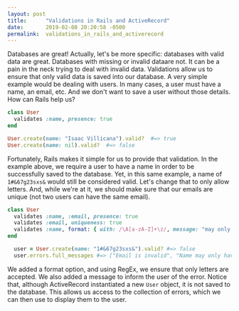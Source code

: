 ```yaml
---
layout: post
title:      "Validations in Rails and ActiveRecord"
date:       2019-02-08 20:20:58 -0500
permalink:  validations_in_rails_and_activerecord
---
```



Databases are great! Actually, let's be more specific: databases with valid data are great. Databases with missing or invalid dataare not. It can be a pain in the neck trying to deal with invalid data. Validations allow us to ensure that only valid data is saved into our database. A very simple example would be dealing with users. In many cases, a user must have a name, an email, etc. And we don't want to save a user without those details. How can Rails help us?
```ruby
class User
  validates :name, presence: true
end

User.create(name: "Isaac Villicana").valid?  #=> true
User.create(name: nil).valid?  #=> false
```
Fortunately, Rails makes it simple for us to provide that validation. In the example above, we require a user to have a name in order to be successfully saved to the database. Yet, in this same example, a name of `1#&67g23sxs&` would still be considered valid. Let's change that to only allow letters. And, while we're at it, we should make sure that our emails are unique (not two users can have the same email).
```ruby
class User
  validates :name, :email, presence: true
  validates :email, uniqueness: true
  validates :name, format: { with: /\A[a-zA-Z]+\z/, message: "may only have letters"}
end

  user = User.create(name: "1#&67g23sxs&").valid? #=> false
  user.errors.full_messages #=> ["Email is invalid", "Name may only have letters"]
```
We added a format option, and using RegEx, we ensure that only letters are accepted. We also added a message to inform the user of the error. Notice that, although ActiveRecord instantiated a new `User` object, it is not saved to the database. This allows us access to the collection of errors, which we can then use to display them to the user.

